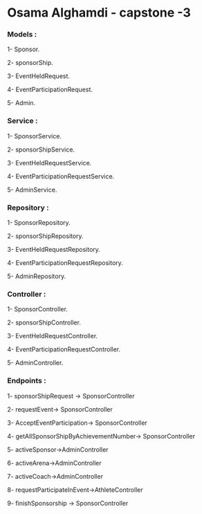 # Osama Alghamdi - capstone -3
### Models : 
1- Sponsor.

2- sponsorShip.

3- EventHeldRequest.

4- EventParticipationRequest.

5- Admin.

### Service :
1- SponsorService.

2- sponsorShipService.

3- EventHeldRequestService.

4- EventParticipationRequestService.

5- AdminService.

### Repository : 
1- SponsorRepository.

2- sponsorShipRepository.

3- EventHeldRequestRepository.

4- EventParticipationRequestRepository.

5- AdminRepository.

### Controller : 
1- SponsorController.

2- sponsorShipController.

3- EventHeldRequestController.

4- EventParticipationRequestController.

5- AdminController.

### Endpoints : 

1- sponsorShipRequest -> SponsorController

2- requestEvent-> SponsorController

3- AcceptEventParticipation-> SponsorController

4- getAllSponsorShipByAchievementNumber-> SponsorController

5- activeSponsor->AdminController

6- activeArena->AdminController

7- activeCoach->AdminController

8- requestParticipateInEvent->AthleteController

9- finishSponsorship -> SponsorController

